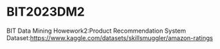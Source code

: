 # BIT2023DM2
BIT Data Mining Howework2:Product Recommendation System
Dataset:https://www.kaggle.com/datasets/skillsmuggler/amazon-ratings
